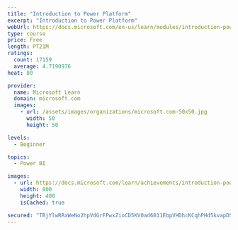 ```yaml
---
title: "Introduction to Power Platform"
excerpt: "Introduction to Power Platform"
webUrl: https://docs.microsoft.com/en-us/learn/modules/introduction-power-platform/
type: course
price: Free
length: PT21M
ratings:
  count: 17159
  average: 4.7190976
heat: 80

provider:
  name: Microsoft Learn
  domain: microsoft.com
  images:
    - url: /assets/images/organizations/microsoft.com-50x50.jpg
      width: 50
      height: 50

levels:
  - Beginner

topics:
  - Power BI

images:
  - url: https://docs.microsoft.com/learn/achievements/introduction-power-platform-social.png
    width: 800
    height: 400
    isCached: true

secured: "TBjYlwRRxWeNo2hpVdGrFPwxZioCD5KV0ad6811EbpVHDhcKCqhPHd5kvapDS8PdyNfGpSRmYsvZsytXqIKWjimWXQVggwIwOm9B4gulBjoF84S/dr5rey2U9yCGPygW9TIjMCh98982huIdqiXjqONpdF/Mx89gULG8qh/tPJ+jhiySzJizM+CLUi15KH9PEdhA5YXWQA1MMUM9BdpAf+79Gt8D9sEES0gzJJHfOenIn46PzkTQnTutKmgGhTZDPX58ZID0R6AmuGvL/PHeXmGwmTM7kvaqBTfyDN8iIafGHwajypwjI2i+LWhbhw00YH/pT5A0jC95AFxqIaV+b7pPlssE3XdUuiQFoVgAsWHiEd0sHlOHeKskmViI0BPzcA1lHuA03sGzA9Ij8Z5dIYN5rfEd5x2wVRqQPnRBcdI1TaDfCYtJFE2VkSUbaH8k;VIgLFcqXSuhlsr7PK3lGPw=="
---
```


